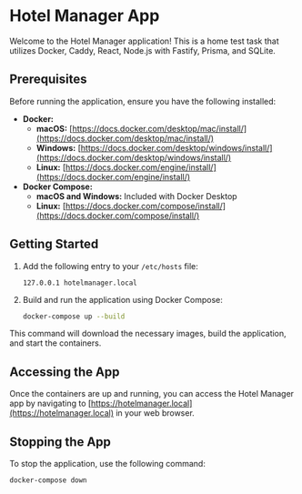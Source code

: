 # Hotel Manager App

Welcome to the Hotel Manager application! This is a home test task that utilizes Docker, Caddy, React, Node.js with Fastify, Prisma, and SQLite.

## Prerequisites

Before running the application, ensure you have the following installed:

- **Docker:**
   - **macOS:** [https://docs.docker.com/desktop/mac/install/](https://docs.docker.com/desktop/mac/install/)
   - **Windows:** [https://docs.docker.com/desktop/windows/install/](https://docs.docker.com/desktop/windows/install/)
   - **Linux:** [https://docs.docker.com/engine/install/](https://docs.docker.com/engine/install/)
- **Docker Compose:**
   - **macOS and Windows:** Included with Docker Desktop
   - **Linux:** [https://docs.docker.com/compose/install/](https://docs.docker.com/compose/install/)

## Getting Started

1. Add the following entry to your `/etc/hosts` file:

    ```plaintext
    127.0.0.1 hotelmanager.local
    ```

2. Build and run the application using Docker Compose:

    ```bash
    docker-compose up --build
    ```

This command will download the necessary images, build the application, and start the containers.

## Accessing the App

Once the containers are up and running, you can access the Hotel Manager app by navigating to [https://hotelmanager.local](https://hotelmanager.local) in your web browser.

## Stopping the App

To stop the application, use the following command:

```bash
docker-compose down
